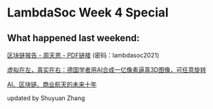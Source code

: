 # LambdaSoc Week 4 Special

## What happened last weekend: 

[区块链报告 - 周天恩 -  PDF链接](https://uoe-my.sharepoint.com/:b:/g/personal/s2047783_ed_ac_uk/EXjmi8X_rlVFlV0GfmvTKnYBd2fsbcuiZw6oMJ-KCk-TBA?e=P265XV) (密码：lambdasoc2021)

[虚拟在左，真实在右：德国学者用AI合成一亿像素逼真3D图像，可任意旋转 ](https://mp.weixin.qq.com/s/yB7kmcckT9H4jWuqMnuPWQ)

[AI、区块链、商业航天的未来十年](https://www.sgpjbg.com/baogao/40743.html)

updated by Shuyuan Zhang